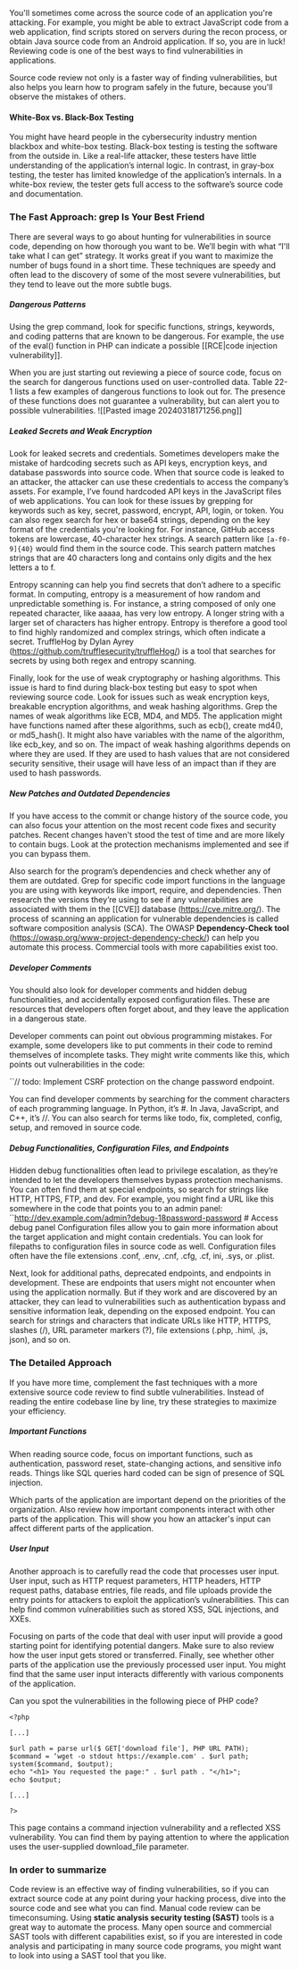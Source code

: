 You'll sometimes come across the source code of an application you're attacking. For example, you might be able to extract JavaScript code from a web application, find scripts stored on servers during the recon process, or obtain Java source code from an Android application. If so, you are in luck! Reviewing code is one of the best ways to find vulnerabilities in applications.

Source code review not only is a faster way of finding vulnerabilities, but also helps you learn how to program safely in the future, because you'll observe the mistakes of others.


#### White-Box vs. Black-Box Testing
You might have heard people in the cybersecurity industry mention blackbox and white-box testing. Black-box testing is testing the software from the outside in. Like a real-life attacker, these testers have little understanding of the application’s internal logic. In contrast, in gray-box testing, the tester has limited knowledge of the application’s internals. In a white-box review, the tester gets full access to the software’s source code and documentation.

### **The Fast Approach: grep Is Your Best Friend**
There are several ways to go about hunting for vulnerabilities in source code, depending on how thorough you want to be. We’ll begin with what “I'll take what I can get” strategy. It works great if you want to maximize the number of bugs found in a short time. These techniques are speedy and often lead to the discovery of some of the most severe vulnerabilities, but they tend to leave out the more subtle bugs.

##### Dangerous Patterns
Using the grep command, look for specific functions, strings, keywords, and coding patterns that are known to be dangerous. For example, the use of the eval() function in PHP can indicate a possible [[RCE|code injection vulnerability]].

When you are just starting out reviewing a piece of source code, focus on the search for dangerous functions used on user-controlled data. Table 22-1 lists a few examples of dangerous functions to look out for. The presence of these functions does not guarantee a vulnerability, but can alert you to possible vulnerabilities.
![[Pasted image 20240318171256.png]]


##### Leaked Secrets and Weak Encryption
Look for leaked secrets and credentials. Sometimes developers make the mistake of hardcoding secrets such as API keys, encryption keys, and database passwords into source code. When that source code is leaked to an attacker, the attacker can use these credentials to access the company’s assets. For example, I’ve found hardcoded API keys in the JavaScript files of web applications.
You can look for these issues by grepping for keywords such as key, secret, password, encrypt, API, login, or token. You can also regex search for hex or base64 strings, depending on the key format of the credentials you're looking for. For instance, GitHub access tokens are lowercase, 40-character hex strings. A search pattern like ``[a-f0-9]{40}`` would find them in the source code. This search pattern matches strings that are 40 characters long and contains only digits and the hex letters a to f.

Entropy scanning can help you find secrets that don’t adhere to a specific format. In computing, entropy is a measurement of how random and unpredictable something is. For instance, a string composed of only one repeated character, like aaaaa, has very low entropy. A longer string with a larger set of characters has higher entropy. Entropy is therefore a good tool to find highly randomized and complex strings, which often indicate a secret. TruffleHog by Dylan Ayrey (https://github.com/trufflesecurity/truffleHog/) is a tool that searches for secrets by using both regex and entropy scanning.

Finally, look for the use of weak cryptography or hashing algorithms. This issue is hard to find during black-box testing but easy to spot when reviewing source code. Look for issues such as weak encryption keys, breakable encryption algorithms, and weak hashing algorithms. Grep the names of weak algorithms like ECB, MD4, and MD5. The application might have functions named after these algorithms, such as ecb(), create md4(), or md5_hash(). It might also have variables with the name of the algorithm, like ecb_key, and so on. The impact of weak hashing algorithms depends on where they are used. If they are used to hash values that are not considered security sensitive, their usage will have less of an impact than if they are used to hash passwords.

##### New Patches and Outdated Dependencies
If you have access to the commit or change history of the source code, you can also focus your attention on the most recent code fixes and security patches. Recent changes haven't stood the test of time and are more likely to contain bugs. Look at the protection mechanisms implemented and see if you can bypass them.

Also search for the program’s dependencies and check whether any of them are outdated. Grep for specific code import functions in the language you are using with keywords like import, require, and dependencies. Then research the versions they’re using to see if any vulnerabilities are associated with them in the [[CVE]] database (https://cve.mitre.org/). The process of scanning an application for vulnerable dependencies is called software composition analysis (SCA). The OWASP **Dependency-Check tool** (https://owasp.org/www-project-dependency-check/) can help you automate this process. Commercial tools with more capabilities exist too.


##### Developer Comments
You should also look for developer comments and hidden debug functionalities, and accidentally exposed configuration files. These are resources that developers often forget about, and they leave the application in a dangerous state.

Developer comments can point out obvious programming mistakes. For example, some developers like to put comments in their code to remind themselves of incomplete tasks. They might write comments like this, which points out vulnerabilities in the code:

``// todo: Implement CSRF protection on the change password endpoint.

You can find developer comments by searching for the comment characters of each programming language. In Python, it’s #. In Java, JavaScript, and C++, it’s //. You can also search for terms like todo, fix, completed, config, setup, and removed in source code.

##### Debug Functionalities, Configuration Files, and Endpoints
Hidden debug functionalities often lead to privilege escalation, as they’re intended to let the developers themselves bypass protection mechanisms. You can often find them at special endpoints, so search for strings like HTTP, HTTPS, FTP, and dev. For example, you might find a URL like this somewhere in the code that points you to an admin panel:
``http://dev.example.com/admin?debug-18password-password # Access debug panel
Configuration files allow you to gain more information about the target application and might contain credentials. You can look for filepaths to configuration files in source code as well. Configuration files often have the file extensions .conf, .env, .cnf, .cfg, .cf, ini, .sys, or .plist.

Next, look for additional paths, deprecated endpoints, and endpoints in development. These are endpoints that users might not encounter when using the application normally. But if they work and are discovered by an attacker, they can lead to vulnerabilities such as authentication bypass and sensitive information leak, depending on the exposed endpoint. You can search for strings and characters that indicate URLs like HTTP, HTTPS, slashes (/), URL parameter markers (?), file extensions (.php, .himl, .js, json), and so on.

### **The Detailed Approach**
If you have more time, complement the fast techniques with a more extensive source code review to find subtle vulnerabilities. Instead of reading the entire codebase line by line, try these strategies to maximize your efficiency.

##### Important Functions
When reading source code, focus on important functions, such as authentication, password reset, state-changing actions, and sensitive info reads. Things like SQL queries hard coded can be sign of presence of SQL injection.

Which parts of the application are important depend on the priorities of the organization. Also review how important components interact with other parts of the application. This will show you how an attacker's input can affect different parts of the application.

##### User Input
Another approach is to carefully read the code that processes user input. User input, such as HTTP request parameters, HTTP headers, HTTP request paths, database entries, file reads, and file uploads provide the entry points for attackers to exploit the application’s vulnerabilities. This can help find common vulnerabilities such as stored XSS, SQL injections, and XXEs.

Focusing on parts of the code that deal with user input will provide a good starting point for identifying potential dangers. Make sure to also review how the user input gets stored or transferred. Finally, see whether other parts of the application use the previously processed user input. You might find that the same user input interacts differently with various components of the application.

Can you spot the vulnerabilities in the following piece of PHP code?
```
<?php

[...] 

$url path = parse url($ GET['download file'], PHP URL PATH);
$command = ‘wget -o stdout https://example.com' . $url path;
system($command, $output);
echo "<h1> You requested the page:" . $url path . "</h1>";
echo $output;

[...]

?>
```
This page contains a command injection vulnerability and a reflected XSS vulnerability. You can find them by paying attention to where the application uses the user-supplied download_file parameter.


### **In order to summarize**
Code review is an effective way of finding vulnerabilities, so if you can extract source code at any point during your hacking process, dive into the source code and see what you can find. Manual code review can be timeconsuming. Using **static analysis security testing (SAST)** tools is a great way to automate the process. Many open source and commercial SAST tools with different capabilities exist, so if you are interested in code analysis and participating in many source code programs, you might want to look into using a SAST tool that you like.


















